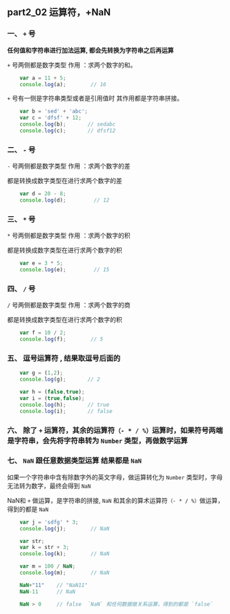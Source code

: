 ## part2_02 运算符，+NaN

### 一、 `+` 号

**任何值和字符串进行加法运算, 都会先转换为字符串之后再运算**

 `+` 号两侧都是数字类型   作用 ：求两个数字的和。

```javascript
	var a = 11 + 5;
	console.log(a);        // 16
```
 `+` 号有一侧是字符串类型或者是引用值时 其作用都是字符串拼接。

```javascript
	var b = 'sed' + 'abc';
	var c = 'dfsf' + 12;
	console.log(b);       // sedabc
	console.log(c);       // dfsf12
```	

### 二、 `-` 号

 `-` 号两侧都是数字类型 作用 ：求两个数字的差

 都是转换成数字类型在进行求两个数字的差

```javascript
	var d = 20 - 8;
	console.log(d);         // 12
```
### 三、 `*` 号

 `*` 号两侧都是数字类型 作用 ：求两个数字的积

 都是转换成数字类型在进行求两个数字的积

```javascript
	var e = 3 * 5;
	console.log(e);         // 15
```
### 四、 `/` 号

 `/` 号两侧都是数字类型 作用 ：求两个数字的商

 都是转换成数字类型在进行求两个数字的积

```javascript
	var f = 10 / 2;
	console.log(f);        // 5
```
### 五、 逗号运算符 , 结果取逗号后面的

```javascript
	var g = (1,2);
	console.log(g);       // 2
```
```javascript
	var h = (false,true);
	var i = (true,false);
	console.log(h);       // true
	console.log(i);       // false
```
### 六、 除了 `+` 运算符，其余的运算符`（- * / %）`运算时，如果符号两端是字符串，会先将字符串转为 `Number` 类型，再做数学运算

### 七、 `NaN` 跟任意数据类型运算 结果都是 `NaN`

 如果一个字符串中含有除数字外的英文字母，做运算转化为 `Number` 类型时，字母无法转为数字，最终会得到 `NaN`


 NaN和 `+` 做运算，是字符串的拼接, `NaN` 和其余的算术运算符`（- * / %）`做运算，得到的都是 `NaN`

```javascript
	var j = 'sdfg' * 3;
	console.log(j);        // NaN

	var str;
	var k = str + 3;
	console.log(k);        // NaN

	var m = 100 / NaN;
	console.log(m);        // NaN

	NaN+"11"    // "NaN11"
	NaN-11      // NaN

	NaN > 0     // false  `NaN` 和任何数据做关系运算，得到的都是 `false`
```